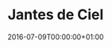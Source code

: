 ---
title: "Jantes de Ciel"
date: 2016-07-09T00:00:00+01:00
refurl: "https://amzn.to/2CkP8sv"
originalTitle: "The Elder Scrolls : Skyrim"
---
